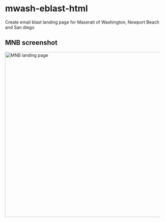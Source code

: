 # mwash-eblast-html
Create email blast landing page for Maserati of Washington, Newport Beach and San diego

## MNB screenshot
<img width="539" alt="MNB landing page" src="https://user-images.githubusercontent.com/69065671/160173961-7bf27ed4-eee6-4f60-ad16-914da308f9ff.png">
